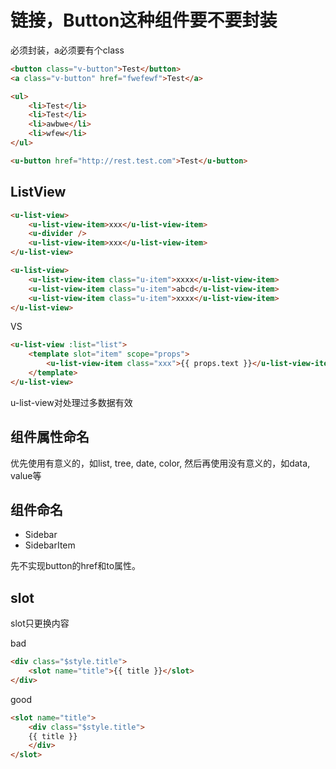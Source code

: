 # 链接，Button这种组件要不要封装

必须封装，a必须要有个class

``` html
<button class="v-button">Test</button>
<a class="v-button" href="fwefewf">Test</a>

<ul>
    <li>Test</li>
    <li>Test</li>
    <li>awbwe</li>
    <li>wfew</li>
</ul>

<u-button href="http://rest.test.com">Test</u-button>
```

## ListView

``` html
<u-list-view>
    <u-list-view-item>xxx</u-list-view-item>
    <u-divider />
    <u-list-view-item>xxx</u-list-view-item>
</u-list-view>
```

``` html
<u-list-view>
    <u-list-view-item class="u-item">xxxx</u-list-view-item>
    <u-list-view-item class="u-item">abcd</u-list-view-item>
    <u-list-view-item class="u-item">xxxx</u-list-view-item>
</u-list-view>
```

VS

``` html
<u-list-view :list="list">
    <template slot="item" scope="props">
        <u-list-view-item class="xxx">{{ props.text }}</u-list-view-item>
    </template>
</u-list-view>
```

u-list-view对处理过多数据有效


## 组件属性命名
优先使用有意义的，如list, tree, date, color,
然后再使用没有意义的，如data, value等

## 组件命名

- Sidebar
- SidebarItem


先不实现button的href和to属性。


## slot

slot只更换内容

bad
``` html
<div class="$style.title">
    <slot name="title">{{ title }}</slot>
</div>
```

good
``` html
<slot name="title">
    <div class="$style.title">
    {{ title }}
    </div>
</slot>
```

